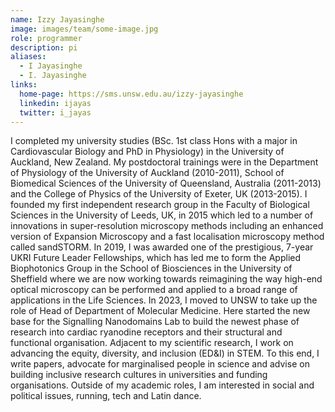 ```yaml
---
name: Izzy Jayasinghe
image: images/team/some-image.jpg
role: programmer
description: pi
aliases:
  - I Jayasinghe
  - I. Jayasinghe
links:
  home-page: https://sms.unsw.edu.au/izzy-jayasinghe
  linkedin: ijayas
  twitter: i_jayas
---
```


I completed my university studies (BSc. 1st class Hons with a major in Cardiovascular Biology and PhD in Physiology) in the University of Auckland, New Zealand. My postdoctoral trainings were in the Department of Physiology of the University of Auckland (2010-2011), School of Biomedical Sciences of the University of Queensland, Australia (2011-2013) and the College of Physics of the University of Exeter, UK (2013-2015). I founded my first independent research group in the Faculty of Biological Sciences in the University of Leeds, UK, in 2015 which led to a number of innovations in super-resolution microscopy methods including an enhanced version of Expansion Microscopy and a fast localisation microscopy method called sandSTORM. In 2019, I was awarded one of the prestigious, 7-year UKRI Future Leader Fellowships, which has led me to form the Applied Biophotonics Group in the School of Biosciences in the University of Sheffield where we are now working towards reimagining the way high-end optical microscopy can be performed and applied to a broad range of applications in the Life Sciences. 
In 2023, I moved to UNSW to take up the role of Head of Department of Molecular Medicine. Here started the new base for the Signalling Nanodomains Lab to build the newest phase of research into cardiac ryanodine receptors and their structural and functional organisation.
Adjacent to my scientific research, I work on advancing the equity, diversity, and inclusion (ED&I) in STEM. To this end, I write papers, advocate for marginalised people in science and advise on building inclusive research cultures in universities and funding organisations. Outside of my academic roles, I am interested in social and political issues, running, tech and Latin dance. 
